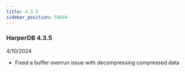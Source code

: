 ```yaml
---
title: 4.3.5
sidebar_position: 59694
---
```


### HarperDB 4.3.5
4/10/2024

* Fixed a buffer overrun issue with decompressing compressed data